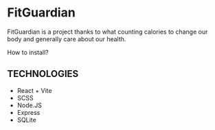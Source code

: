 # FitGuardian

FitGuardian is a project thanks to what counting calories to change our body and generally care about our health.

How to install?

## TECHNOLOGIES ##
- React + Vite
- SCSS
- Node.JS
- Express
- SQLite
